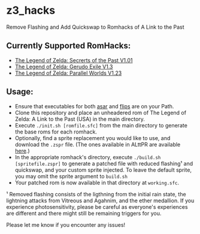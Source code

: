 # z3_hacks
Remove Flashing and Add Quickswap to Romhacks of A Link to the Past

## Currently Supported RomHacks:
- [The Legend of Zelda: Secrerts of the Past V1.01](https://www.romhacking.net/hacks/6119)
- [The Legend of Zelda: Gerudo Exile V1.3](https://gweilogopher.wixsite.com/website)
- [The Legend of Zelda: Parallel Worlds V1.23](https://www.romhacking.net/hacks/197)

## Usage:
- Ensure that executables for both [asar](https://github.com/RPGHacker/asar) and [flips](https://github.com/Alcaro/Flips) are on your Path.
- Clone this repository and place an unheadered rom of The Legend of Zelda: A Link to the Past (USA) in the main directory.
- Execute `./init.sh [romfile.sfc]` from the main directory to generate the base roms for each romhack.
- Optionally, find a sprite replacement you would like to use, and download the `.zspr` file. (The ones available in ALttPR are available [here](http://alttp.mymm1.com/sprites/).)
- In the appropriate romhack's directory, execute `./build.sh [spritefile.zspr]` to generate a patched file with reduced flashing¹ and quickswap, and your custom sprite injected. To leave the default sprite, you may omit the sprite argument to `build.sh`
- Your patched rom is now available in that directory at `working.sfc`.

¹ Removed flashing consists of the ligthning from the initial rain state, the lightning attacks from Vitreous and Agahnim, and the ether medallion.
If you experience photosensitivity, please be careful as everyone's experiences are different and there might still be remaining triggers for you.

Please let me know if you encounter any issues!
